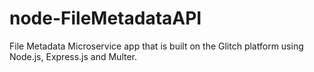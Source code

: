# node-FileMetadataAPI
File Metadata Microservice app that is built on the Glitch platform using Node.js, Express.js and Multer.

